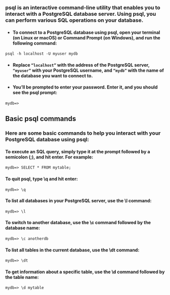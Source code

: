 ### psql is an interactive command-line utility that enables you to interact with a PostgreSQL database server. Using psql, you can perform various SQL operations on your database.

- #### To connect to a PostgreSQL database using psql, open your terminal (on Linux or macOS) or Command Prompt (on Windows), and run the following command:

```
psql -h localhost -U myuser mydb
```

- #### Replace `“localhost”` with the address of the PostgreSQL server, `“myuser”` with your PostgreSQL username, and `“mydb”` with the name of the database you want to connect to.

- #### You’ll be prompted to enter your password. Enter it, and you should see the psql prompt:

`mydb=>`

## Basic psql commands

### Here are some basic commands to help you interact with your PostgreSQL database using psql:

#### To execute an SQL query, simply type it at the prompt followed by a semicolon (;), and hit enter. For example:

```mydb=> SELECT * FROM mytable;```

#### To quit psql, type \q and hit enter:

```mydb=> \q```

#### To list all databases in your PostgreSQL server, use the \l command:

```mydb=> \l```

#### To switch to another database, use the \c command followed by the database name:

```mydb=> \c anotherdb```

#### To list all tables in the current database, use the \dt command:

```mydb=> \dt```

#### To get information about a specific table, use the \d command followed by the table name:

```mydb=> \d mytable```

